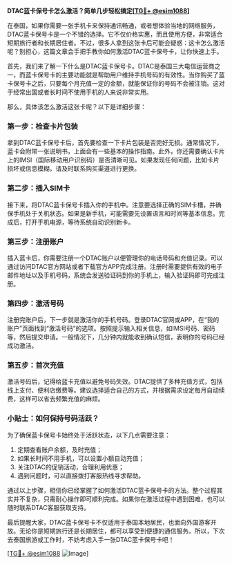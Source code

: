 **DTAC蓝卡保号卡怎么激活？简单几步轻松搞定[[TG💪+ @esim1088](https://t.me/s/esim1088)]**

在泰国，如果你需要一张手机卡来保持通讯畅通，或者想体验当地的网络服务，DTAC蓝卡保号卡是一个不错的选择。它不仅价格实惠，而且使用方便，非常适合短期旅行者和长期居住者。不过，很多人拿到这张卡后可能会疑惑：这卡怎么激活呢？别担心，这篇文章会手把手教你如何激活DTAC蓝卡保号卡，让你快速上手。

首先，我们来了解一下什么是DTAC蓝卡保号卡。DTAC是泰国三大电信运营商之一，而蓝卡保号卡的主要功能就是帮助用户维持手机号码的有效性。当你购买了蓝卡保号卡之后，只要每个月充值一定的金额，就能保证你的号码不会被注销。这对于经常出国或者长时间不使用手机的人来说非常实用。

那么，具体该怎么激活这张卡呢？以下是详细步骤：

### 第一步：检查卡片包装

拿到DTAC蓝卡保号卡后，首先要检查一下卡片包装是否完好无损。通常情况下，蓝卡会附带一张说明书，上面会有一些基本的操作指南。此外，你还需要确认卡片上的IMSI（国际移动用户识别码）是否清晰可见。如果发现任何问题，比如卡片损坏或信息模糊，请及时联系购买渠道进行更换。

### 第二步：插入SIM卡

接下来，将DTAC蓝卡保号卡插入你的手机中。注意要选择正确的SIM卡槽，并确保手机处于关机状态。如果是新手机，可能需要先设置语言和时间等基本信息。完成后，打开手机电源，等待系统自动识别新卡。

### 第三步：注册账户

插入蓝卡后，你需要注册一个DTAC账户以便管理你的电话号码和充值记录。可以通过访问DTAC官方网站或者下载官方APP完成注册。注册时需要提供有效的电子邮件地址以及手机号码，系统会发送验证码到你的手机上，输入验证码即可完成注册。

### 第四步：激活号码

注册完账户后，下一步就是激活你的手机号码。登录DTAC官网或APP，在“我的账户”页面找到“激活号码”的选项。按照提示输入相关信息，如IMSI号码、密码等，然后提交申请。一般情况下，几分钟内就能收到确认短信，表明你的号码已经成功激活。

### 第五步：首次充值

激活号码后，记得给蓝卡充值以避免号码失效。DTAC提供了多种充值方式，包括线上支付、便利店缴费等。建议选择适合自己的方式，并根据需求设定每月自动续费，这样可以省去频繁充值的麻烦。

### 小贴士：如何保持号码活跃？

为了确保蓝卡保号卡始终处于活跃状态，以下几点需要注意：
1. 定期查看账户余额，及时充值；
2. 如果长时间不用手机，可以设置小额自动充值；
3. 关注DTAC的促销活动，合理利用优惠；
4. 遇到问题时，可以直接拨打客服热线寻求帮助。

通过以上步骤，相信你已经掌握了如何激活DTAC蓝卡保号卡的方法。整个过程其实并不复杂，只需耐心操作即可顺利完成。如果你在激活过程中遇到困难，也可以随时联系DTAC客服获取支持。

最后提醒大家，DTAC蓝卡保号卡不仅适用于泰国本地居民，也面向外国游客开放。无论你是短期旅行还是长期居住，都可以享受到便捷的通信服务。所以，下次去泰国旅游或工作时，不妨考虑入手一张DTAC蓝卡保号卡吧！

[[TG💪+ @esim1088](https://t.me/s/esim1088) ![Image](https://i.postimg.cc/4NQfJmqS/Snipaste-2025-05-13-00-14-12.png)]
